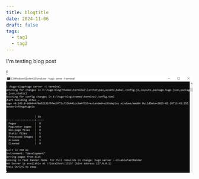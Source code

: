 ```yaml
---
title: blogtitle
date: 2024-11-06
draft: false
tags:
  - tag1
  - tag2
---
```


I'm testing blog post

!![Image Description](/images/Pasted%20image%2020250406153447.png)